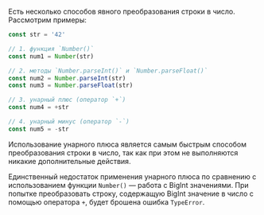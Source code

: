 Есть несколько способов явного преобразования строки в число. Рассмотрим примеры:
```js
const str = '42'

// 1. функция `Number()`
const num1 = Number(str)

// 2. методы `Number.parseInt()` и `Number.parseFloat()`
const num2 = Number.parseInt(str)
const num3 = Number.parseFloat(str)

// 3. унарный плюс (оператор `+`)
const num4 = +str

// 4. унарный минус (оператор `-`)
const num5 = -str
```

Использование унарного плюса является самым быстрым способом преобразования строки в число, так как при этом не выполняются никакие дополнительные действия.


Единственный недостаток применения унарного плюса по сравнению с использованием функции `Number()` — работа с BigInt значениями. При попытке преобразовать строку, содержащую BigInt значение в число с помощью оператора `+`, будет брошена ошибка `TypeError`.
